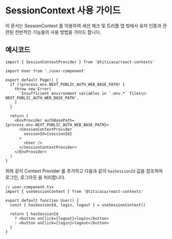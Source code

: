 # SessionContext 사용 가이드

이 문서는 SessionContext 를 이용하여 세션 체크 및 트리플 앱 밖에서 유저 인증과 관련된 전반적인
기능들의 사용 방법을 가이드 합니다.

## 예시코드

```tsx
import { SessionContextProvider } from '@titicaca/react-contexts'

import User from './user-component'

export default Page() {
  if (!process.env.NEXT_PUBLIC_AUTH_WEB_BASE_PATH) {
    throw new Error(
      'Insufficient environment variables in `.env.*` files\n- NEXT_PUBLIC_AUTH_WEB_BASE_PATH',
    )
  }

  return (
    <EnvProvider authBasePath={process.env.NEXT_PUBLIC_AUTH_WEB_BASE_PATH}>
      <SessionContextProvider
        sessionId={sessionId}
      >
        <User />
      </SessionContextProvider>
    </EnvProvider>
  )
}
```

위와 같이 Context Provider 를 추가하고 다음과 같이 `hasSessionId` 값을 참조하여 로그인, 로그아웃
을 처리합니다.

```tsx
// user-component.tsx
import { useSessionContext } from '@titicaca/react-contexts'

export default function User() {
  const { hasSessionId, login, logout } = useSessionContext()

  return { hasSessionId
    ? <button onClick={logout}>login</button>
    : <button onClick={login}>logout</button>
  }
}
```

